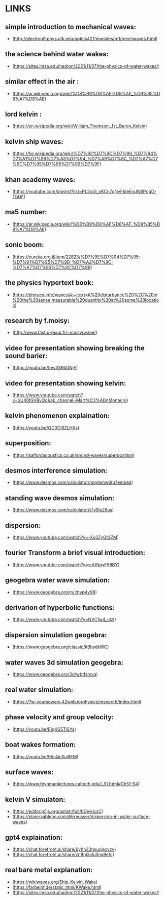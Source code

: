 # LINKS

## simple introduction to mechanical waves:
- (http://electron9.phys.utk.edu/optics421/modules/m1/mechwaves.html)

## the science behind water wakes:
- (https://sites.imsa.edu/hadron/2021/11/07/the-physics-of-water-wakes/)

## similar effect in the air :
- (https://ar.wikipedia.org/wiki/%D8%B9%D8%AF%D8%AF_%D9%85%D8%A7%D8%AE)

## lord kelvin :
- (https://en.wikipedia.org/wiki/William_Thomson,_1st_Baron_Kelvin)

## kelvin ship waves:
- (https://he.wikipedia.org/wiki/%D7%92%D7%9C%D7%99_%D7%94%D7%A1%D7%99%D7%A8%D7%94_%D7%A9%D7%9C_%D7%A7%D7%9C%D7%95%D7%95%D7%99%D7%9F)

## khan academy waves:
- (https://youtube.com/playlist?list=PL2ub1_oKCn7qNvFIdeEiyJN8PgqD-TbUF)

## ma5 number:
- (https://ar.wikipedia.org/wiki/%D8%B9%D8%AF%D8%AF_%D9%85%D8%A7%D8%AE)

## sonic boom:
- (https://eureka.org.il/item/22823/%D7%9E%D7%94%D7%95-%D7%91%D7%95%D7%9D-%D7%A2%D7%9C-%D7%A7%D7%95%D7%9C%D7%99)

## the physics hypertext book:
- (https://physics.info/waves/#:~:text=A%20disturbance%20%2C%20in%20the%20sense,measurable%20quantity%20at%20some%20location)

## research by f.moisy:
- (http://www.fast.u-psud.fr/~moisy/wake/)

## video for presentation showing breaking the sound barier:
- (https://youtu.be/5ev3S9bDNjE)

## video for presentation showing kelvin:
- (https://www.youtube.com/watch?v=oU40tGVBvQc&ab_channel=Mart%C3%ADnMonteiro)

## kelvin phenomenon explaination:
- (https://youtu.be/QC3CjBZLHXs)

## superposition:
- (https://salfordacoustics.co.uk/sound-waves/superposition)

## desmos interference simulation:
- (https://www.desmos.com/calculator/nzqrbmw6tu?embed)

## standing wave desmos simulation:
- (https://www.desmos.com/calculator/k1y9lu26us)

## dispersion:
- (https://www.youtube.com/watch?v=-Xu0ZyGt3ZM)

## fourier Transform a brief visual introduction:
- (https://www.youtube.com/watch?v=spUNpyF58BY)

## geogebra water wave simulation:
- (https://www.geogebra.org/m/chyp4y99)

## derivarion of hyperbolic functions:
- (https://www.youtube.com/watch?v=NVC1w4_ulzI)

## dispersion simulation geogebra:
- (https://www.geogebra.org/classic/kBhydkWC)

## water waves 3d simulation geogebra:
- (https://www.geogebra.org/3d/wbtfsmxq)

## real water simulation:
- (https://7w-courseware.42web.io/physics/research/index.html)

## phase velocity and group velocity:
- (https://youtu.be/EIqKG5TiSYs)

## boat wakes formation:
- (https://youtu.be/95sQcSulRFM)

## surface waves:
- (https://www.feynmanlectures.caltech.edu/I_51.html#Ch51-S4)

## kelvin V simulaton:
- (https://editor.p5js.org/aatish/full/bDiykicsC)
- (https://observablehq.com/@rreusser/dispersion-in-water-surface-waves)

## gpt4 explaination:
- (https://chat.forefront.ai/share/6yhh23twucjecvzv)
- (https://chat.forefront.ai/share/zn8nj3clu3ng9efc)

## real bare metal explanation:
- (https://wikiwaves.org/Ship_Kelvin_Wake)
- (https://farbeinf.de/static_html/KWake.html)
- (https://sites.imsa.edu/hadron/2021/11/07/the-physics-of-water-wakes/)

